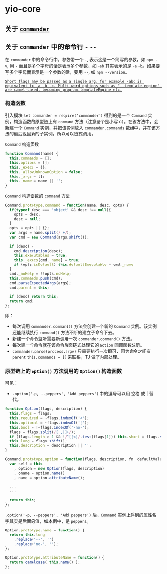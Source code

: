 # yio-core

## 关于 [`commander`](https://github.com/tj/commander.js/)

## 关于 `commander` 中的命令行 `-` `--`
在 `commander` 中的命令行中，参数带一个 `-`, 表示这是一个简写的参数，如 `npm -v`, 用 `-` 而且是多个字母的话是表示多个参数，如 `-ab` 其实表示的是 `-a` `-b`。如果要写多个字母而表示是一个参数的话，要用 `--`, 如 `npm --version`。

[`Short flags may be passed as a single arg, for example -abc is equivalent to -a -b -c. Multi-word options such as "--template-engine" are camel-cased, becoming program.templateEngine etc.`](https://github.com/tj/commander.js/)

### 构造函数
引入模块 `let commander = require('commander')` 得到的是一个 `Command` 实例，构造函数的原型链上有 `command` 方法（注意这个是小写 c）。在该方法中，会新建一个 `Command` 实例，并把该实例放入 `commander.commands` 数组中，并在该方法的最后返回新的子实例，所以可以链式调用。


`Command` 构造函数
```js
function Command(name) {
  this.commands = [];
  this.options = [];
  this._execs = {};
  this._allowUnknownOption = false;
  this._args = [];
  this._name = name || '';
}
```

`Command` 构造函数的 `command` 方法
```js
Command.prototype.command = function(name, desc, opts) {
  if(typeof desc === 'object' && desc !== null){
    opts = desc;
    desc = null;
  }
  opts = opts || {};
  var args = name.split(/ +/);
  var cmd = new Command(args.shift());

  if (desc) {
    cmd.description(desc);
    this.executables = true;
    this._execs[cmd._name] = true;
    if (opts.isDefault) this.defaultExecutable = cmd._name;
  }
  cmd._noHelp = !!opts.noHelp;
  this.commands.push(cmd);
  cmd.parseExpectedArgs(args);
  cmd.parent = this;

  if (desc) return this;
  return cmd;
};
```

即：
* 每次调用 `commander.command()` 方法会创建一个新的 `Command` 实例。该实例还能继续执行 `command()` 方法不断的建立子命令下去。
* 新建一个命令监听需要新调用一次 `commander.command()` 方法。
* 每次建一个命令就在该命令后面链式处理它的 `action` 回调函数注册。
* `commander.parse(process.argv)` 只需要执行一次即可，因为命令之间有 `parent` `this.commands = []` 来联系，TJ 做了内部处理。

### 原型链上的 `option()` 方法调用的 `Option()` 构造函数
可见：
* `.option('-p, --peppers', 'Add peppers')` 中的逗号可以用 空格 或 | 替代。

```js
function Option(flags, description) {
  this.flags = flags;
  this.required = ~flags.indexOf('<');
  this.optional = ~flags.indexOf('[');
  this.bool = !~flags.indexOf('-no-');
  flags = flags.split(/[ ,|]+/);
  if (flags.length > 1 && !/^[[<]/.test(flags[1])) this.short = flags.shift();
  this.long = flags.shift();
  this.description = description || '';
}
```

```js
Command.prototype.option = function(flags, description, fn, defaultValue) {
  var self = this
    , option = new Option(flags, description)
    , oname = option.name()
    , name = option.attributeName();

  ...
  ...

  return this;
};
```

`.option('-p, --peppers', 'Add peppers')` 后，`Command` 实例上得到的属性名字其实是后面的值，如本例中，是 `peppers`。

```js
Option.prototype.name = function() {
  return this.long
    .replace('--', '')
    .replace('no-', '');
};

Option.prototype.attributeName = function() {
  return camelcase( this.name() );
};
```
